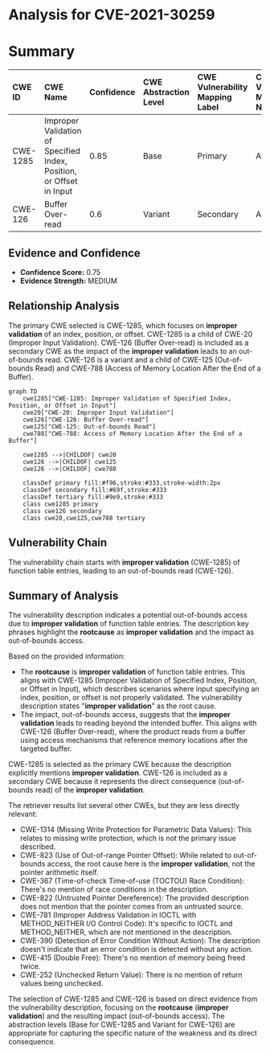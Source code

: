 # Analysis for CVE-2021-30259

# Summary
| CWE ID  | CWE Name                                                       | Confidence | CWE Abstraction Level | CWE Vulnerability Mapping Label | CWE-Vulnerability Mapping Notes |
| :-------- | :------------------------------------------------------------- | :--------- | :-------------------- | :------------------------------ | :------------------------------ |
| CWE-1285 | Improper Validation of Specified Index, Position, or Offset in Input | 0.85       | Base                  | Primary                         | Allowed                       |
| CWE-126   | Buffer Over-read                                               | 0.6       | Variant                  | Secondary                         | Allowed                       |

## Evidence and Confidence

*   **Confidence Score:** 0.75
*   **Evidence Strength:** MEDIUM

## Relationship Analysis
The primary CWE selected is CWE-1285, which focuses on **improper validation** of an index, position, or offset. CWE-1285 is a child of CWE-20 (Improper Input Validation). CWE-126 (Buffer Over-read) is included as a secondary CWE as the impact of the **improper validation** leads to an out-of-bounds read. CWE-126 is a variant and a child of CWE-125 (Out-of-bounds Read) and CWE-788 (Access of Memory Location After the End of a Buffer).

```mermaid
graph TD
    cwe1285["CWE-1285: Improper Validation of Specified Index, Position, or Offset in Input"]
    cwe20["CWE-20: Improper Input Validation"]
    cwe126["CWE-126: Buffer Over-read"]
    cwe125["CWE-125: Out-of-bounds Read"]
    cwe788["CWE-788: Access of Memory Location After the End of a Buffer"]
    
    cwe1285 -->|CHILDOF| cwe20
    cwe126 -->|CHILDOF| cwe125
    cwe126 -->|CHILDOF| cwe788
    
    classDef primary fill:#f96,stroke:#333,stroke-width:2px
    classDef secondary fill:#69f,stroke:#333
    classDef tertiary fill:#9e9,stroke:#333
    class cwe1285 primary
    class cwe126 secondary
    class cwe20,cwe125,cwe788 tertiary
```

## Vulnerability Chain
The vulnerability chain starts with **improper validation** (CWE-1285) of function table entries, leading to an out-of-bounds read (CWE-126).

## Summary of Analysis
The vulnerability description indicates a potential out-of-bounds access due to **improper validation** of function table entries. The description key phrases highlight the **rootcause** as **improper validation** and the impact as out-of-bounds access.

Based on the provided information:

*   The **rootcause** is **improper validation** of function table entries. This aligns with CWE-1285 (Improper Validation of Specified Index, Position, or Offset in Input), which describes scenarios where input specifying an index, position, or offset is not properly validated. The vulnerability description states "**improper validation**" as the root cause.
*   The impact, out-of-bounds access, suggests that the **improper validation** leads to reading beyond the intended buffer. This aligns with CWE-126 (Buffer Over-read), where the product reads from a buffer using access mechanisms that reference memory locations after the targeted buffer.

CWE-1285 is selected as the primary CWE because the description explicitly mentions **improper validation**. CWE-126 is included as a secondary CWE because it represents the direct consequence (out-of-bounds read) of the **improper validation**.

The retriever results list several other CWEs, but they are less directly relevant:

*   CWE-1314 (Missing Write Protection for Parametric Data Values): This relates to missing write protection, which is not the primary issue described.
*   CWE-823 (Use of Out-of-range Pointer Offset): While related to out-of-bounds access, the root cause here is the **improper validation**, not the pointer arithmetic itself.
*   CWE-367 (Time-of-check Time-of-use (TOCTOU) Race Condition): There's no mention of race conditions in the description.
*   CWE-822 (Untrusted Pointer Dereference): The provided description does not mention that the pointer comes from an untrusted source.
*   CWE-781 (Improper Address Validation in IOCTL with METHOD_NEITHER I/O Control Code): It's specific to IOCTL and METHOD_NEITHER, which are not mentioned in the description.
*   CWE-390 (Detection of Error Condition Without Action): The description doesn't indicate that an error condition is detected without any action.
*   CWE-415 (Double Free): There's no mention of memory being freed twice.
*   CWE-252 (Unchecked Return Value): There is no mention of return values being unchecked.

The selection of CWE-1285 and CWE-126 is based on direct evidence from the vulnerability description, focusing on the **rootcause** (**improper validation**) and the resulting impact (out-of-bounds access). The abstraction levels (Base for CWE-1285 and Variant for CWE-126) are appropriate for capturing the specific nature of the weakness and its direct consequence.